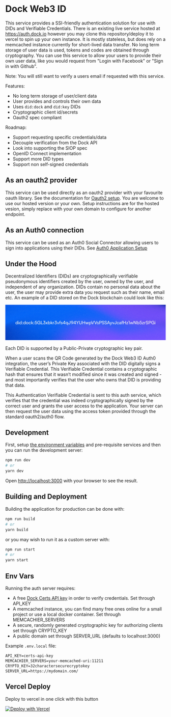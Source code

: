 # Dock Web3 ID

This service provides a SSI-friendly authentication solution for use with DIDs and Verifiable Credentials. There is an existing live service hosted at https://auth.dock.io however you may clone this repository/deploy it to vercel to spin up your own instance. It is mostly stateless, but does rely on a memcached instance currently for short-lived data transfer. No long term storage of user data is used, tokens and codes are obtained through cryptography. You can use this service to allow your users to provide their own user data, like you would request from "Login with Facebook" or "Sign in with Github".

Note: You will still want to verify a users email if requested with this service.

Features:
- No long term storage of user/client data
- User provides and controls their own data
- Uses `did:dock` and `did:key` DIDs
- Cryptographic client id/secrets
- Oauth2 spec compliant

Roadmap:
- Support requesting specific credentials/data
- Decouple verification from the Dock API
- Look into supporting the SIOP spec
- OpenID Connect implementation
- Support more DID types
- Support non self-signed credentials

## As an oauth2 provider

This service can be used directly as an oauth2 provider with your favourite oauth library. See the documentation for [Oauth2 setup](docs/oauth2_setup.md). You are welcome to use our hosted version or your own. Setup instructions are for the hosted vesion, simply replace with your own domain to configure for another endpoint.

## As an Auth0 connection

This service can be used as an Auth0 Social Connector allowing users to sign into applications using their DIDs. See [Auth0 Application Setup](docs/auth0_configure_application.md)

## Under the Hood

Decentralized Identifiers (DIDs) are cryptographically verifiable pseudonymous identifiers created by the user, owned by the user, and independent of any organization. DIDs contain no personal data about the user, the user may provide extra data you request such as their name, email etc. An example of a DID stored on the Dock blockchain could look like this:

![sample-did](./public/DID%20example.jpg)

Each DID is supported by a Public-Private cryptographic key pair.

When a user scans the QR Code generated by the Dock Web3 ID Auth0 integration, the user’s Private Key associated with the DID digitally signs a Verifiable Credential. This Verifiable Credential contains a cryptographic hash that ensures that it wasn’t modified since it was created and signed - and most importantly verifies that the user who owns that DID is providing that data.

This Authentication Verifiable Credential is sent to this auth service, which verifies that the credential was indeed cryptographically signed by the correct user and grants the user access to the application. Your server can then request the user data using the access token provided through the standard oauth2/auth0 flow.

## Development

First, setup [the environment variables](#env-vars) and pre-requisite services and then you can run the development server:

```bash
npm run dev
# or
yarn dev
```

Open [http://localhost:3000](http://localhost:3000) with your browser to see the result.

## Building and Deployment

Building the application for production can be done with:

```bash
npm run build
# or
yarn build
```

or you may wish to run it as a custom server with:

```bash
npm run start
# or
yarn start
```

## Env Vars

Running the auth server requires:

- A free [Dock Certs API key](https://certs.dock.io/) in order to verify credentials. Set through API_KEY
- A memcached instance, you can find many free ones online for a small project or use a local docker container. Set through MEMCACHIER_SERVERS
- A secure, randomly generated cryptographic key for authorizing clients set through CRYPTO_KEY
- A public domain set through SERVER_URL (defaults to localhost:3000)

Example `.env.local` file:
```
API_KEY=certs-api-key
MEMCACHIER_SERVERS=your-memcached-uri:11211
CRYPTO_KEY=32charactersecurecryptokey
SERVER_URL=https://mydomain.com/
```

## Vercel Deploy

Deploy to vercel in one click with this button

[![Deploy with Vercel](https://vercel.com/button)](https://vercel.com/new/clone?repository-url=https%3A%2F%2Fgithub.com%2Fdocknetwork%2Fauth-server&env=MEMCACHIER_SERVERS,API_KEY,CRYPTO_KEY&envDescription=Environment%20variables%20needed%20for%20this%20applicaton&envLink=https%3A%2F%2Fgithub.com%2Fdocknetwork%2Fauth-server%23env-vars&project-name=did-auth&repo-name=did-auth&redirect-url=https%3A%2F%2Fdock.io%2F%3Fgtm_source%3Dauthdeploy)

